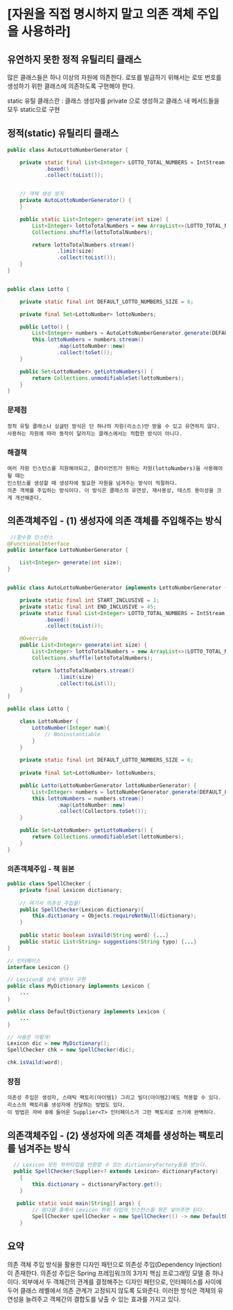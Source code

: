 # [자원을 직접 명시하지 말고 의존 객체 주입을 사용하라]

## 유연하지 못한 정적 유틸리티 클래스
많은 클래스들은 하나 이상의 자원에 의존한다. 
로또를 발급하기 위해서는 로또 번호를 생성하기 위한 클래스에 의존하도록 구현해야 한다.

static 유틸 클래스란 : 클래스 생성자를 private 으로 생성하고 클래스 내 메서드들을 모두 static으로 구현

## 정적(static) 유틸리티 클래스
```JAVA
public class AutoLottoNumberGenerator {

    private static final List<Integer> LOTTO_TOTAL_NUMBERS = IntStream.rangeClosed(1, 45)
            .boxed()
            .collect(toList());


    // 객체 생성 방지
    private AutoLottoNumberGenerator() {
    }

    public static List<Integer> generate(int size) {
        List<Integer> lottoTotalNumbers = new ArrayList<>(LOTTO_TOTAL_NUMBERS); 
        Collections.shuffle(lottoTotalNumbers);

        return lottoTotalNumbers.stream()
                .limit(size)
                .collect(toList());
    }
}


public class Lotto {

    private static final int DEFAULT_LOTTO_NUMBERS_SIZE = 6;

    private final Set<LottoNumber> lottoNumbers; 

    public Lotto() {
        List<Integer> numbers = AutoLottoNumberGenerator.generate(DEFAULT_LOTTO_NUMBERS_SIZE);
        this.lottoNumbers = numbers.stream()
                .map(LottoNumber::new)
                .collect(toSet());
    }

    public Set<LottoNumber> getLottoNumbers() {
        return Collections.unmodifiableSet(lottoNumbers);
    }
}
```

### 문제점
    정적 유틸 클래스나 싱글턴 방식은 단 하나의 자원(리소스)만 받을 수 있고 유연하지 않다.
    사용하는 자원에 따라 동작이 달라지는 클래스에서는 적합한 방식이 아니다.


### 해결책
    여러 자원 인스턴스를 지원해야되고, 클라이언트가 원하는 자원(lottoNumbers)을 사용해야될 때는 
    인스턴스를 생성할 때 생성자에 필요한 자원을 넘겨주는 방식이 적절하다.
    의존 객체를 주입하는 방식이다. 이 방식은 클래스의 유연성, 재사용성, 테스트 용이성을 크게 개선해준다.



## 의존객체주입 - (1) 생성자에 의존 객체를 주입해주는 방식

```JAVA
 //함수형 인스턴스
@FunctionalInterface
public interface LottoNumberGenerator {

    List<Integer> generate(int size);
}


public class AutoLottoNumberGenerator implements LottoNumberGenerator {

    private static final int START_INCLUSIVE = 1;
    private static final int END_INCLUSIVE = 45;
    private static final List<Integer> LOTTO_TOTAL_NUMBERS = IntStream.rangeClosed(START_INCLUSIVE, END_INCLUSIVE) // 1~45
            .boxed()
            .collect(toList());

    @Override
    public List<Integer> generate(int size) {
        List<Integer> lottoTotalNumbers = new ArrayList<>(LOTTO_TOTAL_NUMBERS);
        Collections.shuffle(lottoTotalNumbers);

        return lottoTotalNumbers.stream()
                .limit(size)
                .collect(toList());
    }
}

public class Lotto {

    class LottoNumber {
        LottoNumber(Integer num){
            // Noninstantiable
        }
    }
    
    private static final int DEFAULT_LOTTO_NUMBERS_SIZE = 6;
    
    private final Set<LottoNumber> lottoNumbers;

    public Lotto(LottoNumberGenerator lottoNumberGenerator) {
        List<Integer> numbers = lottoNumberGenerator.generate(DEFAULT_LOTTO_NUMBERS_SIZE);
        this.lottoNumbers = numbers.stream()
                .map(LottoNumber::new)
                .collect(Collectors.toSet());
    }

    public Set<LottoNumber> getLottoNumbers() {
        return Collections.unmodifiableSet(lottoNumbers);
    }
}
```


### 의존객체주입 - 책 원본
```JAVA
public class SpellChecker {
    private final Lexicon dictionary;
    
    // 여기서 의존성 주입을!
    public SpellChecker(Lexicon dictionary){
    	this.dictionary = Objects.requireNotNull(dictionary);
    }
    
    public static boolean isVaild(String word) {...}
    public static List<String> suggestions(String typo) {...}
}

// 인터페이스
interface Lexicon {}

// Lexicon을 상속 받아서 구현
public class MyDictionary implements Lexicon {
	...
}

public class DefaultDictionary implements Lexicon {
	...
}

// 사용은 이렇게!
Lexicon dic = new MyDictionary();
SpellChecker chk = new SpellChecker(dic);

chk.isVaild(word);
```



### 장점
    의존성 주입은 생성자, 스태틱 팩토리(아이템1) 그리고 빌더(아이템2)에도 적용할 수 있다.
    리소스의 팩토리를 생성자에 전달하는 방법도 있다.
    이 방법은 자바 8에 들어온 Supplier<T> 인터페이스가 그런 팩토리로 쓰기에 완벽하다.
    

## 의존객체주입 - (2) 생성자에 의존 객체를 생성하는 팩토리를 넘겨주는 방식

```JAVA
  // Lexicon 모든 하위타입을 반환할 수 있는 dictionaryFactory들을 받는다.
  public SpellChecker(Supplier<? extends Lexicon> dictionaryFactory)
    {
        this.dictionary = dictionaryFactory.get();
    }
    
   public static void main(String[] args) {
        // 람다를 통해서 Lexicon 하위 타입의 인스턴스를 뭐든 넣어주면 된다.
        SpellChecker spellChecker = new SpellChecker(() -> new DefaultDictionary());
    }

```


## 요약
의존 객체 주입 방식을 활용한 디자인 패턴으로 의존성 주입(Dependency Injection)이 존재한다. 의존성 주입은 Spring 프레임워크의 3가지 핵심 프로그래밍 모델 중 하나이다. 외부에서 두 객체간의 관계를 결정해주는 디자인 패턴으로, 인터페이스를 사이에 두어 클래스 레벨에서 의존 관계가 고정되지 않도록 도와준다. 이러한 방식은 객체의 유연성을 늘려주고 객체간의 결합도를 낮출 수 있는 효과를 가지고 있다.